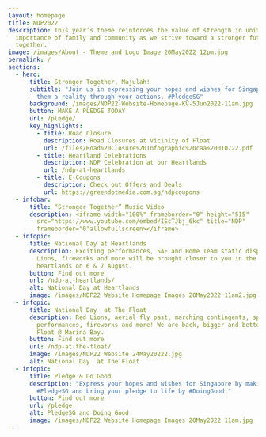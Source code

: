 ```yaml
---
layout: homepage
title: NDP2022
description: This year’s theme reinforces the value of strength in unity. The
  importance of family and community as we strive toward a stronger future
  together.
image: /images/About - Theme and Logo Image 20May2022 12pm.jpg
permalink: /
sections:
  - hero:
      title: Stronger Together, Majulah!
      subtitle: "Join us in expressing your hopes and wishes for Singapore, and make
        them a reality through your actions. #PledgeSG"
      background: /images/NDP22-Website-Homepage-KV-5Jun2022-11am.jpg
      button: MAKE A PLEDGE TODAY
      url: /pledge/
      key_highlights:
        - title: Road Closure
          description: Road Closures at Vicinity of Float
          url: /files/Road%20Closure%20Infographic%20caa%20010722.pdf
        - title: Heartland Celebrations
          description: NDP Celebration at our Heartlands
          url: /ndp-at-heartlands
        - title: E-Coupons
          description: Check out Offers and Deals
          url: https://greendotmedia.com.sg/ndpcoupons
  - infobar:
      title: “Stronger Together” Music Video
      description: <iframe width="100%" frameborder="0" height="515"
        src="https://www.youtube.com/embed/IScTJbj_6kc" title="NDP"
        frameborder="0"allowfullscreen></iframe>
  - infopic:
      title: National Day at Heartlands
      description: Exciting performances, SAF and Home Team static displays, Red
        Lions, fireworks and more will be brought closer to you in the
        heartlands on 6 & 7 August.
      button: Find out more
      url: /ndp-at-heartlands/
      alt: National Day at Heartlands
      image: /images/NDP22 Website Homepage Images 20May2022 11am2.jpg
  - infopic:
      title: National Day  at The Float
      description: Red Lions, aerial fly past, marching contingents, spectacular
        performances, fireworks and more! We are back, bigger and better, at The
        Float @ Marina Bay.
      button: Find out more
      url: /ndp-at-the-float/
      image: /images/NDP22 Website 24May20222.jpg
      alt: National Day  at The Float
  - infopic:
      title: Pledge & Do Good
      description: "Express your hopes and wishes for Singapore by making your
        #PledgeSG and bring your pledge to life by #DoingGood."
      button: Find out more
      url: /pledge
      alt: PledgeSG and Doing Good
      image: /images/NDP22 Website Homepage Images 20May2022 11am.jpg
---
```

